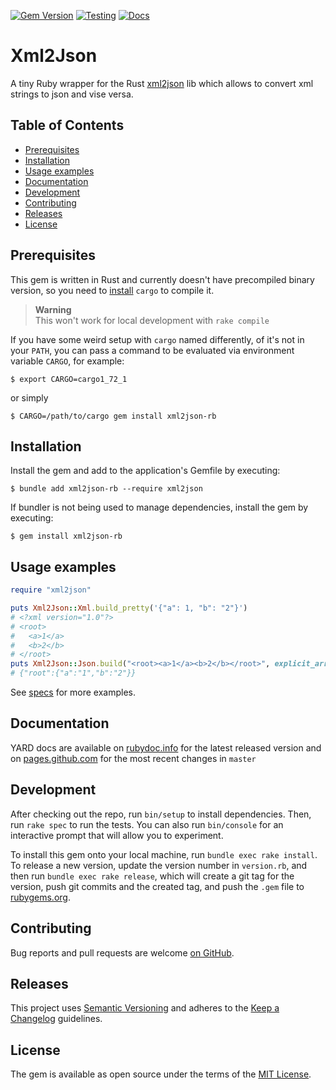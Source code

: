 [![Gem Version](https://badge.fury.io/rb/xml2json-rb.svg)](https://badge.fury.io/rb/xml2json-rb)
[![Testing](https://github.com/uvlad7/xml2json-rb/actions/workflows/main.yml/badge.svg)](https://github.com/uvlad7/xml2json-rb/actions/workflows/main.yml)
[![Docs](https://github.com/uvlad7/xml2json-rb/actions/workflows/docs.yml/badge.svg)](https://github.com/uvlad7/xml2json-rb/actions/workflows/docs.yml)
# Xml2Json

A tiny Ruby wrapper for the Rust [xml2json](https://github.com/novcn/xml2json-rs) lib which allows
to convert xml strings to json and vise versa.

Table of Contents
-----------------

-   [Prerequisites](#prerequisites)
-   [Installation](#installation)
-   [Usage examples](#usage-examples)
-   [Documentation](#documentation)
-   [Development](#development)
-   [Contributing](#contributing)
-   [Releases](#releases)
-   [License](#license)

## Prerequisites

This gem is written in Rust and currently doesn't have precompiled binary version, so you need to [install](https://doc.rust-lang.org/cargo/getting-started/installation.html) `cargo` to compile it.

> **Warning**  
This won't work for local development with `rake compile`

If you have some weird setup with `cargo` named differently, of it's not in your `PATH`, you can pass a command to be evaluated via environment variable `CARGO`, for example:

    $ export CARGO=cargo1_72_1

or simply

    $ CARGO=/path/to/cargo gem install xml2json-rb

## Installation

Install the gem and add to the application's Gemfile by executing:

    $ bundle add xml2json-rb --require xml2json

If bundler is not being used to manage dependencies, install the gem by executing:

    $ gem install xml2json-rb

## Usage examples

```ruby
require "xml2json"

puts Xml2Json::Xml.build_pretty('{"a": 1, "b": "2"}')
# <?xml version="1.0"?>
# <root>
#   <a>1</a>
#   <b>2</b>
# </root>
puts Xml2Json::Json.build("<root><a>1</a><b>2</b></root>", explicit_array: false)
# {"root":{"a":"1","b":"2"}}
```

See [specs](spec/xml2json_spec.rb) for more examples.

## Documentation

YARD docs are available on [rubydoc.info](https://rubydoc.info/gems/xml2json-rb/) for the latest released version and on [pages.github.com](https://uvlad7.github.io/xml2json-rb/) for the most recent changes in `master`

## Development

After checking out the repo, run `bin/setup` to install dependencies. Then, run `rake spec` to run the tests. You can also run `bin/console` for an interactive prompt that will allow you to experiment.

To install this gem onto your local machine, run `bundle exec rake install`. To release a new version, update the version number in `version.rb`, and then run `bundle exec rake release`, which will create a git tag for the version, push git commits and the created tag, and push the `.gem` file to [rubygems.org](https://rubygems.org).

## Contributing

Bug reports and pull requests are welcome [on GitHub](https://github.com/uvlad7/xml2json-rb).

## Releases

This project uses [Semantic Versioning](https://semver.org/) and adheres to the [Keep a Changelog](https://keepachangelog.com/en/1.1.0/) guidelines.

## License

The gem is available as open source under the terms of the [MIT License](https://opensource.org/licenses/MIT).
